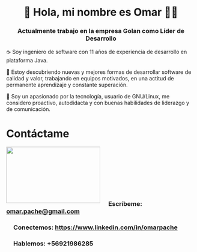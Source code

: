 <h1 align="center">👋 Hola, mi nombre es Omar 👨‍💻 </h1>
<h3 align="center">Actualmente trabajo en la empresa Golan como Líder de Desarrollo</h3>

☕ Soy ingeniero de software con 11 años de experiencia de desarrollo en plataforma Java.

💪 Estoy descubriendo nuevas y mejores formas de desarrollar software de calidad y valor, trabajando en equipos motivados, en una actitud de permanente aprendizaje y constante superación. 

🐧 Soy un apasionado por la tecnología, usuario de GNU/Linux, me considero proactivo, autodidacta y con buenas habilidades de liderazgo y de comunicación.

# Contáctame

<a href="https://github.com/sponsors/M0nica"><img align="left" width="250" height="150" src="https://cdn.lowgif.com/full/29c9d106a4b4640d-jim-carrey-geek-gifs-find-share-on-giphy.gif?raw=true"></a><br><br><br><br><br><br><br>

### <img src="https://cdn-icons-png.flaticon.com/512/281/281769.png" width="15" height="15"> Escríbeme: omar.pache@gmail.com
### <img src="https://www.svgrepo.com/show/303299/linkedin-icon-2-logo.svg" width="15" height="15"> Conectemos: https://www.linkedin.com/in/omarpache
### <img src="https://cdn.icon-icons.com/icons2/2119/PNG/512/social_whatsapp_icon_131217.png" width="15" height="15"> Hablemos: +56921986285
